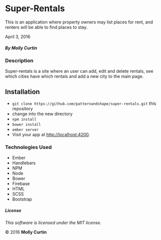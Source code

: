 # Super-Rentals

This is an application where property owners may list places for rent, and renters will be able to find places to stay.

April 3, 2016

##### By Molly Curtin

### Description

Super-rentals is a site where an user can add, edit and delete rentals, see which cities have which rentals and add a new city to the main page.

## Installation

* `git clone https://github.com/patternandshape/super-rentals.git` this repository
* change into the new directory
* `npm install`
* `bower install`
* `ember server`
* Visit your app at [http://localhost:4200](http://localhost:4200).

### Technologies Used

* Ember
* Handlebars
* NPM
* Node
* Bower
* Firebase
* HTML
* SCSS
* Bootstrap

##### License

*This software is licensed under the MIT license.*

&copy; 2016 **Molly Curtin**
